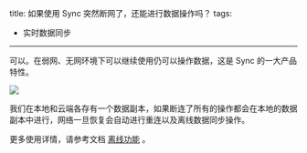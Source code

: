 title: 如果使用 Sync 突然断网了，还能进行数据操作吗？
tags:
- 实时数据同步
---
可以。在弱网、无网环境下可以继续使用仍可以操作数据，这是 Sync 的一大产品特性。

![](/images/faqoffline.jpg)


我们在本地和云端各存有一个数据副本，如果断连了所有的操作都会在本地的数据副本中进行，网络一旦恢复会自动进行重连以及离线数据同步操作。


更多使用详情，请参考文档 [离线功能](https://docs.wilddog.com/guide/sync/web/offline-capabilities.html) 。
